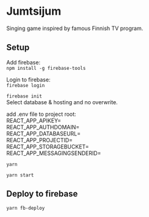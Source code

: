 # Jumtsijum

Singing game inspired by famous Finnish TV program.

## Setup

Add firebase:  
`npm install -g firebase-tools`

Login to firebase:  
`firebase login`

`firebase init`  
Select database & hosting and no overwrite.

add .env file to project root:  
REACT_APP_APIKEY=  
REACT_APP_AUTHDOMAIN=  
REACT_APP_DATABASEURL=  
REACT_APP_PROJECTID=  
REACT_APP_STORAGEBUCKET=  
REACT_APP_MESSAGINGSENDERID=  

`yarn`

`yarn start`

## Deploy to firebase

`yarn fb-deploy`